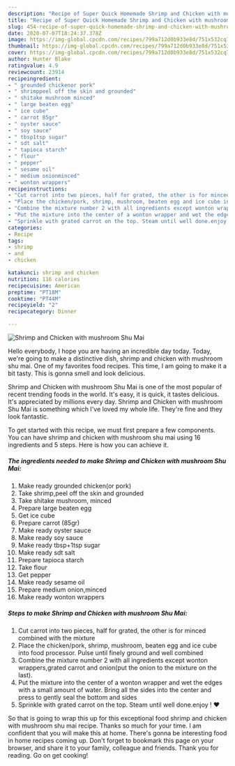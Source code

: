 ```yaml
---
description: "Recipe of Super Quick Homemade Shrimp and Chicken with mushroom Shu Mai"
title: "Recipe of Super Quick Homemade Shrimp and Chicken with mushroom Shu Mai"
slug: 454-recipe-of-super-quick-homemade-shrimp-and-chicken-with-mushroom-shu-mai
date: 2020-07-07T18:24:37.378Z
image: https://img-global.cpcdn.com/recipes/799a712d0b933e8d/751x532cq70/shrimp-and-chicken-with-mushroom-shu-mai-recipe-main-photo.jpg
thumbnail: https://img-global.cpcdn.com/recipes/799a712d0b933e8d/751x532cq70/shrimp-and-chicken-with-mushroom-shu-mai-recipe-main-photo.jpg
cover: https://img-global.cpcdn.com/recipes/799a712d0b933e8d/751x532cq70/shrimp-and-chicken-with-mushroom-shu-mai-recipe-main-photo.jpg
author: Hunter Blake
ratingvalue: 4.9
reviewcount: 23914
recipeingredient:
- " grounded chickenor pork"
- " shrimppeel off the skin and grounded"
- " shitake mushroom minced"
- " large beaten egg"
- " ice cube"
- " carrot 85gr"
- " oyster sauce"
- " soy sauce"
- " tbsp1tsp sugar"
- " sdt salt"
- " tapioca starch"
- " flour"
- " pepper"
- " sesame oil"
- " medium onionminced"
- " wonton wrappers"
recipeinstructions:
- "Cut carrot into two pieces, half for grated, the other is for minced combined with the mixture"
- "Place the chicken/pork, shrimp, mushroom, beaten egg and ice cube into food processor. Pulse until finely ground and well combined"
- "Combine the mixture number 2 with all ingredients except wonton wrappers,grated carrot and onion(put the onion to the mixture on the last)."
- "Put the mixture into the center of a wonton wrapper and wet the edges with a small amount of water. Bring all the sides into the center and press to gently seal the bottom and sides"
- "Sprinkle with grated carrot on the top. Steam until well done.enjoy ! ♥️"
categories:
- Recipe
tags:
- shrimp
- and
- chicken

katakunci: shrimp and chicken 
nutrition: 116 calories
recipecuisine: American
preptime: "PT18M"
cooktime: "PT44M"
recipeyield: "2"
recipecategory: Dinner

---
```



![Shrimp and Chicken with mushroom Shu Mai](https://img-global.cpcdn.com/recipes/799a712d0b933e8d/751x532cq70/shrimp-and-chicken-with-mushroom-shu-mai-recipe-main-photo.jpg)

Hello everybody, I hope you are having an incredible day today. Today, we're going to make a distinctive dish, shrimp and chicken with mushroom shu mai. One of my favorites food recipes. This time, I am going to make it a bit tasty. This is gonna smell and look delicious.



Shrimp and Chicken with mushroom Shu Mai is one of the most popular of recent trending foods in the world. It's easy, it is quick, it tastes delicious. It's appreciated by millions every day. Shrimp and Chicken with mushroom Shu Mai is something which I've loved my whole life. They're fine and they look fantastic.


To get started with this recipe, we must first prepare a few components. You can have shrimp and chicken with mushroom shu mai using 16 ingredients and 5 steps. Here is how you can achieve it.

<!--inarticleads1-->

##### The ingredients needed to make Shrimp and Chicken with mushroom Shu Mai:

1. Make ready  grounded chicken(or pork)
1. Take  shrimp,peel off the skin and grounded
1. Take  shitake mushroom, minced
1. Prepare  large beaten egg
1. Get  ice cube
1. Prepare  carrot (85gr)
1. Make ready  oyster sauce
1. Make ready  soy sauce
1. Make ready  tbsp+1tsp sugar
1. Make ready  sdt salt
1. Prepare  tapioca starch
1. Take  flour
1. Get  pepper
1. Make ready  sesame oil
1. Prepare  medium onion,minced
1. Make ready  wonton wrappers




<!--inarticleads2-->

##### Steps to make Shrimp and Chicken with mushroom Shu Mai:

1. Cut carrot into two pieces, half for grated, the other is for minced combined with the mixture
1. Place the chicken/pork, shrimp, mushroom, beaten egg and ice cube into food processor. Pulse until finely ground and well combined
1. Combine the mixture number 2 with all ingredients except wonton wrappers,grated carrot and onion(put the onion to the mixture on the last).
1. Put the mixture into the center of a wonton wrapper and wet the edges with a small amount of water. Bring all the sides into the center and press to gently seal the bottom and sides
1. Sprinkle with grated carrot on the top. Steam until well done.enjoy ! ♥️




So that is going to wrap this up for this exceptional food shrimp and chicken with mushroom shu mai recipe. Thanks so much for your time. I am confident that you will make this at home. There's gonna be interesting food in home recipes coming up. Don't forget to bookmark this page on your browser, and share it to your family, colleague and friends. Thank you for reading. Go on get cooking!
